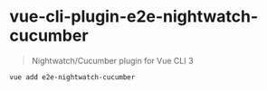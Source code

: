 # vue-cli-plugin-e2e-nightwatch-cucumber

> Nightwatch/Cucumber plugin for Vue CLI 3

``` sh
vue add e2e-nightwatch-cucumber
```
